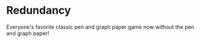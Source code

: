 # Redundancy
Everyone's favorite classic pen and graph paper game now without the pen and graph paper!
